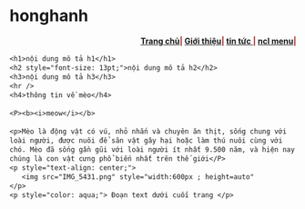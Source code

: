 # honghanh
<!DOCTYPE html>
<html lang="en">
<head>
    <meta charset="UTF-8">
    <meta name="viewport" content="width=device-width, initial-scale=1.0">
    <title>Trang chủ | website meomeo</title>
    <!--
    viết chú thích vào đây
    ok
    <h> là thẻ heading
    <p> nội dung mô tả: đoạn văn bản
        <hr> tạo đường kẻ ngang 
    <b><i> nghiêng đậm
        <a href> gắn link
    -->
   
</head>
<body>
    <p style="text-align: right; font-weight: bold; color: brown;">
        <a href="./index.html"> Trang chủ</a>|
        <a href="./index.html"> Giới thiệu</a>|
        <a href="./index.html"> tin tức </a>|
        <a href="./index.html"> ncl menu</a>|
        </p>

    <h1>nội dung mô tả h1</h1>
    <h2 style="font-size: 13pt;">nội dung mô tả h2</h2>
    <h3>nội dung mô tả h3</h3>
    <hr /> 
    <h4>thông tin về mèo</h4>

    <P><b><i>meow</i></b>

    <p>Mèo là động vật có vú, nhỏ nhắn và chuyên ăn thịt, sống chung với loài người, được nuôi để săn vật gây hại hoặc làm thú nuôi cùng với chó. Mèo đã sống gần gũi với loài người ít nhất 9.500 năm, và hiện nay chúng là con vật cưng phổ biến nhất trên thế giới</P>
    <p style="text-align: center;">
       <img src="IMG_5431.png" style="width:600px ; height=auto"
    </p>
    <p style="color: aqua;"> Đoạn text dưới cuối trang </p>
</body>
</html>
